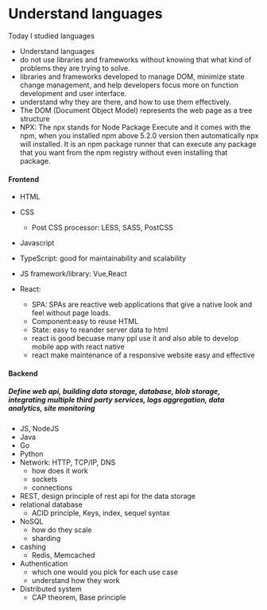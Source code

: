 # Understand languages 

Today I studied languages
- Understand languages
- do not use libraries and frameworks without knowing that what kind of problems
they are trying to solve.
- libraries and frameworks developed to manage DOM, minimize state change management, and help developers focus more on function development and user interface.
- understand why they are there, and how to use them effectively.
- The DOM (Document Object Model) represents the web page as a tree structure
- NPX: The npx stands for Node Package Execute and it comes with the npm, when you installed npm above 5.2.0 version then automatically npx will installed. It is an npm package runner that can execute any package that you want from the npm registry without even installing that package.

#### Frontend
- HTML
- CSS
  - Post CSS processor: LESS, SASS, PostCSS
- Javascript
- TypeScript: good for maintainability and scalability

- JS framework/library: Vue,React
- React: 
  - SPA: SPAs are reactive web applications that give a native look and feel without page loads. 
  - Component:easy to reuse HTML 
  - State: easy to reander server data to html
  - react is good becuase many ppl use it and also able to develop mobile app with react native
  - react make maintenance of a responsive website easy and effective
  
#### Backend
##### Define web api, building data storage, database, blob storage, integrating multiple third party services, logs aggregation, data analytics, site monitoring
- JS, NodeJS
- Java
- Go
- Python
- Network: HTTP, TCP/IP, DNS
  - how does it work
  - sockets
  - connections
- REST, design principle of rest api for the data storage
- relational database
  - ACID principle, Keys, index, sequel syntax
- NoSQL
  - how do they scale
  - sharding
- cashing
  - Redis, Memcached
- Authentication
  - which one would you pick for each use case
  - understand how they work
- Distributed system
  - CAP theorem, Base principle

